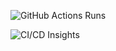 


![GitHub Actions Runs](https://img.shields.io/github/actions/workflow/status/evgeniimatveev/evgeniimatveev/main.yml?label=Total%20Runs)



![CI/CD Insights](https://github-readme-stats.vercel.app/api/pin/?username=evgeniimatveev&repo=evgeniimatveev&theme=dark)
